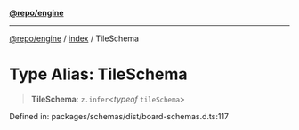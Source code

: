 [**@repo/engine**](../../README.md)

---

[@repo/engine](../../modules.md) / [index](../README.md) / TileSchema

# Type Alias: TileSchema

> **TileSchema**: `z.infer`\<_typeof_ `tileSchema`\>

Defined in: packages/schemas/dist/board-schemas.d.ts:117
